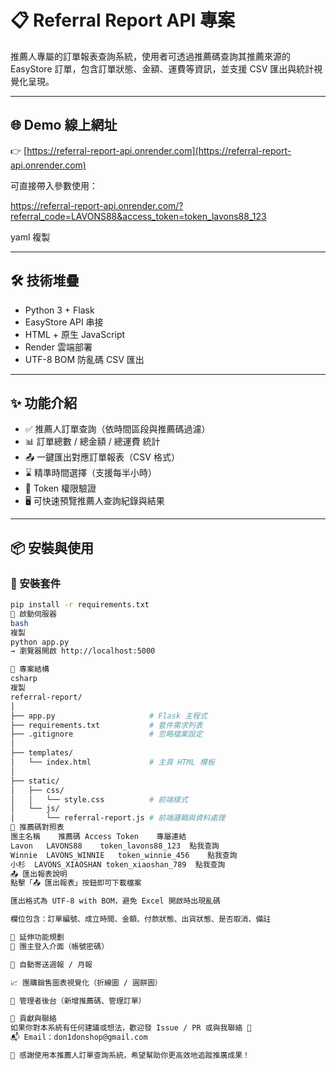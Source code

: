 # 📋 Referral Report API 專案

推薦人專屬的訂單報表查詢系統，使用者可透過推薦碼查詢其推薦來源的 EasyStore 訂單，包含訂單狀態、金額、運費等資訊，並支援 CSV 匯出與統計視覺化呈現。

---

## 🌐 Demo 線上網址

👉 [https://referral-report-api.onrender.com](https://referral-report-api.onrender.com)

可直接帶入參數使用：

https://referral-report-api.onrender.com/?referral_code=LAVONS88&access_token=token_lavons88_123

yaml
複製

---

## 🛠 技術堆疊

- Python 3 + Flask
- EasyStore API 串接
- HTML + 原生 JavaScript
- Render 雲端部署
- UTF-8 BOM 防亂碼 CSV 匯出

---

## ✨ 功能介紹

- ✅ 推薦人訂單查詢（依時間區段與推薦碼過濾）
- 📊 訂單總數 / 總金額 / 總運費 統計
- 📤 一鍵匯出對應訂單報表（CSV 格式）
- ⌛ 精準時間選擇（支援每半小時）
- 🔐 Token 權限驗證
- 🖥️ 可快速預覽推薦人查詢紀錄與結果

---

## 📦 安裝與使用

### 🔧 安裝套件

```bash
pip install -r requirements.txt
🚀 啟動伺服器
bash
複製
python app.py
→ 瀏覽器開啟 http://localhost:5000

📁 專案結構
csharp
複製
referral-report/
│
├── app.py                     # Flask 主程式
├── requirements.txt           # 套件需求列表
├── .gitignore                 # 忽略檔案設定
│
├── templates/
│   └── index.html             # 主頁 HTML 模板
│
├── static/
│   ├── css/
│   │   └── style.css          # 前端樣式
│   └── js/
│       └── referral-report.js # 前端邏輯與資料處理
🔑 推薦碼對照表
團主名稱	推薦碼	Access Token	專屬連結
Lavon	LAVONS88	token_lavons88_123	點我查詢
Winnie	LAVONS_WINNIE	token_winnie_456	點我查詢
小杉	LAVONS_XIAOSHAN	token_xiaoshan_789	點我查詢
📤 匯出報表說明
點擊「📤 匯出報表」按鈕即可下載檔案

匯出格式為 UTF-8 with BOM，避免 Excel 開啟時出現亂碼

欄位包含：訂單編號、成立時間、金額、付款狀態、出貨狀態、是否取消、備註

🔮 延伸功能規劃
📍 團主登入介面（帳號密碼）

📆 自動寄送週報 / 月報

📈 團購銷售圖表視覺化（折線圖 / 圓餅圖）

🔧 管理者後台（新增推薦碼、管理訂單）

🤝 貢獻與聯絡
如果你對本系統有任何建議或想法，歡迎發 Issue / PR 或與我聯絡 🙌
📬 Email：don1donshop@gmail.com

🎉 感謝使用本推薦人訂單查詢系統，希望幫助你更高效地追蹤推廣成果！